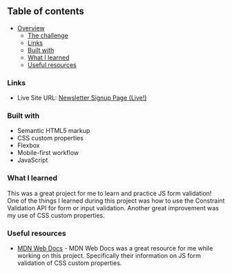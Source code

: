 ## Table of contents

- [Overview](#overview)
  - [The challenge](#the-challenge)
  - [Links](#links)
  - [Built with](#built-with)
  - [What I learned](#what-i-learned)
  - [Useful resources](#useful-resources)

### Links

- Live Site URL: [Newsletter Signup Page (Live!)](https://rtoddm.github.io/newsletter_signup_form/)

### Built with

- Semantic HTML5 markup
- CSS custom properties
- Flexbox
- Mobile-first workflow
- JavaScript

### What I learned

This was a great project for me to learn and practice JS form validation! One of the things I learned during this project was how to use the Constraint Validation API for form or input validation. Another great improvement was my use of CSS custom properties.

### Useful resources

- [MDN Web Docs](https://developer.mozilla.org/en-US/) - MDN Web Docs was a great resource for me while working on this project. Specifically their information on JS form validation of CSS custom properties.

